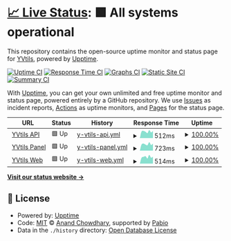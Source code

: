 # [📈 Live Status](https://status.yvtils.net): <!--live status--> **🟩 All systems operational**

This repository contains the open-source uptime monitor and status page for [YVtils](https://yvtils.net), powered by [Upptime](https://github.com/upptime/upptime).

[![Uptime CI](https://github.com/yvtils/yvtils_status/workflows/Uptime%20CI/badge.svg)](https://github.com/yvtils/yvtils_status/actions?query=workflow%3A%22Uptime+CI%22)
[![Response Time CI](https://github.com/yvtils/yvtils_status/workflows/Response%20Time%20CI/badge.svg)](https://github.com/yvtils/yvtils_status/actions?query=workflow%3A%22Response+Time+CI%22)
[![Graphs CI](https://github.com/yvtils/yvtils_status/workflows/Graphs%20CI/badge.svg)](https://github.com/yvtils/yvtils_status/actions?query=workflow%3A%22Graphs+CI%22)
[![Static Site CI](https://github.com/yvtils/yvtils_status/workflows/Static%20Site%20CI/badge.svg)](https://github.com/yvtils/yvtils_status/actions?query=workflow%3A%22Static+Site+CI%22)
[![Summary CI](https://github.com/yvtils/yvtils_status/workflows/Summary%20CI/badge.svg)](https://github.com/yvtils/yvtils_status/actions?query=workflow%3A%22Summary+CI%22)

With [Upptime](https://upptime.js.org), you can get your own unlimited and free uptime monitor and status page, powered entirely by a GitHub repository. We use [Issues](https://github.com/yvtils/yvtils_status/issues) as incident reports, [Actions](https://github.com/yvtils/yvtils_status/actions) as uptime monitors, and [Pages](https://status.yvtils.net) for the status page.

<!--start: status pages-->
<!-- This summary is generated by Upptime (https://github.com/upptime/upptime) -->
<!-- Do not edit this manually, your changes will be overwritten -->
<!-- prettier-ignore -->
| URL | Status | History | Response Time | Uptime |
| --- | ------ | ------- | ------------- | ------ |
| <img alt="" src="https://icons.duckduckgo.com/ip3/api.yvtils.net.ico" height="13"> [YVtils API](https://api.yvtils.net) | 🟩 Up | [y-vtils-api.yml](https://github.com/YVtils/yvtils_status/commits/HEAD/history/y-vtils-api.yml) | <details><summary><img alt="Response time graph" src="./graphs/y-vtils-api/response-time-week.png" height="20"> 512ms</summary><br><a href="https://status.yvtils.net/history/y-vtils-api"><img alt="Response time 499" src="https://img.shields.io/endpoint?url=https%3A%2F%2Fraw.githubusercontent.com%2FYVtils%2Fyvtils_status%2FHEAD%2Fapi%2Fy-vtils-api%2Fresponse-time.json"></a><br><a href="https://status.yvtils.net/history/y-vtils-api"><img alt="24-hour response time 483" src="https://img.shields.io/endpoint?url=https%3A%2F%2Fraw.githubusercontent.com%2FYVtils%2Fyvtils_status%2FHEAD%2Fapi%2Fy-vtils-api%2Fresponse-time-day.json"></a><br><a href="https://status.yvtils.net/history/y-vtils-api"><img alt="7-day response time 512" src="https://img.shields.io/endpoint?url=https%3A%2F%2Fraw.githubusercontent.com%2FYVtils%2Fyvtils_status%2FHEAD%2Fapi%2Fy-vtils-api%2Fresponse-time-week.json"></a><br><a href="https://status.yvtils.net/history/y-vtils-api"><img alt="30-day response time 498" src="https://img.shields.io/endpoint?url=https%3A%2F%2Fraw.githubusercontent.com%2FYVtils%2Fyvtils_status%2FHEAD%2Fapi%2Fy-vtils-api%2Fresponse-time-month.json"></a><br><a href="https://status.yvtils.net/history/y-vtils-api"><img alt="1-year response time 499" src="https://img.shields.io/endpoint?url=https%3A%2F%2Fraw.githubusercontent.com%2FYVtils%2Fyvtils_status%2FHEAD%2Fapi%2Fy-vtils-api%2Fresponse-time-year.json"></a></details> | <details><summary><a href="https://status.yvtils.net/history/y-vtils-api">100.00%</a></summary><a href="https://status.yvtils.net/history/y-vtils-api"><img alt="All-time uptime 100.00%" src="https://img.shields.io/endpoint?url=https%3A%2F%2Fraw.githubusercontent.com%2FYVtils%2Fyvtils_status%2FHEAD%2Fapi%2Fy-vtils-api%2Fuptime.json"></a><br><a href="https://status.yvtils.net/history/y-vtils-api"><img alt="24-hour uptime 100.00%" src="https://img.shields.io/endpoint?url=https%3A%2F%2Fraw.githubusercontent.com%2FYVtils%2Fyvtils_status%2FHEAD%2Fapi%2Fy-vtils-api%2Fuptime-day.json"></a><br><a href="https://status.yvtils.net/history/y-vtils-api"><img alt="7-day uptime 100.00%" src="https://img.shields.io/endpoint?url=https%3A%2F%2Fraw.githubusercontent.com%2FYVtils%2Fyvtils_status%2FHEAD%2Fapi%2Fy-vtils-api%2Fuptime-week.json"></a><br><a href="https://status.yvtils.net/history/y-vtils-api"><img alt="30-day uptime 100.00%" src="https://img.shields.io/endpoint?url=https%3A%2F%2Fraw.githubusercontent.com%2FYVtils%2Fyvtils_status%2FHEAD%2Fapi%2Fy-vtils-api%2Fuptime-month.json"></a><br><a href="https://status.yvtils.net/history/y-vtils-api"><img alt="1-year uptime 100.00%" src="https://img.shields.io/endpoint?url=https%3A%2F%2Fraw.githubusercontent.com%2FYVtils%2Fyvtils_status%2FHEAD%2Fapi%2Fy-vtils-api%2Fuptime-year.json"></a></details>
| <img alt="" src="https://icons.duckduckgo.com/ip3/panel.yvtils.net.ico" height="13"> [YVtils Panel](https://panel.yvtils.net) | 🟩 Up | [y-vtils-panel.yml](https://github.com/YVtils/yvtils_status/commits/HEAD/history/y-vtils-panel.yml) | <details><summary><img alt="Response time graph" src="./graphs/y-vtils-panel/response-time-week.png" height="20"> 723ms</summary><br><a href="https://status.yvtils.net/history/y-vtils-panel"><img alt="Response time 751" src="https://img.shields.io/endpoint?url=https%3A%2F%2Fraw.githubusercontent.com%2FYVtils%2Fyvtils_status%2FHEAD%2Fapi%2Fy-vtils-panel%2Fresponse-time.json"></a><br><a href="https://status.yvtils.net/history/y-vtils-panel"><img alt="24-hour response time 578" src="https://img.shields.io/endpoint?url=https%3A%2F%2Fraw.githubusercontent.com%2FYVtils%2Fyvtils_status%2FHEAD%2Fapi%2Fy-vtils-panel%2Fresponse-time-day.json"></a><br><a href="https://status.yvtils.net/history/y-vtils-panel"><img alt="7-day response time 723" src="https://img.shields.io/endpoint?url=https%3A%2F%2Fraw.githubusercontent.com%2FYVtils%2Fyvtils_status%2FHEAD%2Fapi%2Fy-vtils-panel%2Fresponse-time-week.json"></a><br><a href="https://status.yvtils.net/history/y-vtils-panel"><img alt="30-day response time 848" src="https://img.shields.io/endpoint?url=https%3A%2F%2Fraw.githubusercontent.com%2FYVtils%2Fyvtils_status%2FHEAD%2Fapi%2Fy-vtils-panel%2Fresponse-time-month.json"></a><br><a href="https://status.yvtils.net/history/y-vtils-panel"><img alt="1-year response time 751" src="https://img.shields.io/endpoint?url=https%3A%2F%2Fraw.githubusercontent.com%2FYVtils%2Fyvtils_status%2FHEAD%2Fapi%2Fy-vtils-panel%2Fresponse-time-year.json"></a></details> | <details><summary><a href="https://status.yvtils.net/history/y-vtils-panel">100.00%</a></summary><a href="https://status.yvtils.net/history/y-vtils-panel"><img alt="All-time uptime 100.00%" src="https://img.shields.io/endpoint?url=https%3A%2F%2Fraw.githubusercontent.com%2FYVtils%2Fyvtils_status%2FHEAD%2Fapi%2Fy-vtils-panel%2Fuptime.json"></a><br><a href="https://status.yvtils.net/history/y-vtils-panel"><img alt="24-hour uptime 100.00%" src="https://img.shields.io/endpoint?url=https%3A%2F%2Fraw.githubusercontent.com%2FYVtils%2Fyvtils_status%2FHEAD%2Fapi%2Fy-vtils-panel%2Fuptime-day.json"></a><br><a href="https://status.yvtils.net/history/y-vtils-panel"><img alt="7-day uptime 100.00%" src="https://img.shields.io/endpoint?url=https%3A%2F%2Fraw.githubusercontent.com%2FYVtils%2Fyvtils_status%2FHEAD%2Fapi%2Fy-vtils-panel%2Fuptime-week.json"></a><br><a href="https://status.yvtils.net/history/y-vtils-panel"><img alt="30-day uptime 100.00%" src="https://img.shields.io/endpoint?url=https%3A%2F%2Fraw.githubusercontent.com%2FYVtils%2Fyvtils_status%2FHEAD%2Fapi%2Fy-vtils-panel%2Fuptime-month.json"></a><br><a href="https://status.yvtils.net/history/y-vtils-panel"><img alt="1-year uptime 100.00%" src="https://img.shields.io/endpoint?url=https%3A%2F%2Fraw.githubusercontent.com%2FYVtils%2Fyvtils_status%2FHEAD%2Fapi%2Fy-vtils-panel%2Fuptime-year.json"></a></details>
| <img alt="" src="https://icons.duckduckgo.com/ip3/yvtils.net.ico" height="13"> [YVtils Web](https://yvtils.net) | 🟩 Up | [y-vtils-web.yml](https://github.com/YVtils/yvtils_status/commits/HEAD/history/y-vtils-web.yml) | <details><summary><img alt="Response time graph" src="./graphs/y-vtils-web/response-time-week.png" height="20"> 514ms</summary><br><a href="https://status.yvtils.net/history/y-vtils-web"><img alt="Response time 890" src="https://img.shields.io/endpoint?url=https%3A%2F%2Fraw.githubusercontent.com%2FYVtils%2Fyvtils_status%2FHEAD%2Fapi%2Fy-vtils-web%2Fresponse-time.json"></a><br><a href="https://status.yvtils.net/history/y-vtils-web"><img alt="24-hour response time 353" src="https://img.shields.io/endpoint?url=https%3A%2F%2Fraw.githubusercontent.com%2FYVtils%2Fyvtils_status%2FHEAD%2Fapi%2Fy-vtils-web%2Fresponse-time-day.json"></a><br><a href="https://status.yvtils.net/history/y-vtils-web"><img alt="7-day response time 514" src="https://img.shields.io/endpoint?url=https%3A%2F%2Fraw.githubusercontent.com%2FYVtils%2Fyvtils_status%2FHEAD%2Fapi%2Fy-vtils-web%2Fresponse-time-week.json"></a><br><a href="https://status.yvtils.net/history/y-vtils-web"><img alt="30-day response time 2207" src="https://img.shields.io/endpoint?url=https%3A%2F%2Fraw.githubusercontent.com%2FYVtils%2Fyvtils_status%2FHEAD%2Fapi%2Fy-vtils-web%2Fresponse-time-month.json"></a><br><a href="https://status.yvtils.net/history/y-vtils-web"><img alt="1-year response time 890" src="https://img.shields.io/endpoint?url=https%3A%2F%2Fraw.githubusercontent.com%2FYVtils%2Fyvtils_status%2FHEAD%2Fapi%2Fy-vtils-web%2Fresponse-time-year.json"></a></details> | <details><summary><a href="https://status.yvtils.net/history/y-vtils-web">100.00%</a></summary><a href="https://status.yvtils.net/history/y-vtils-web"><img alt="All-time uptime 98.00%" src="https://img.shields.io/endpoint?url=https%3A%2F%2Fraw.githubusercontent.com%2FYVtils%2Fyvtils_status%2FHEAD%2Fapi%2Fy-vtils-web%2Fuptime.json"></a><br><a href="https://status.yvtils.net/history/y-vtils-web"><img alt="24-hour uptime 100.00%" src="https://img.shields.io/endpoint?url=https%3A%2F%2Fraw.githubusercontent.com%2FYVtils%2Fyvtils_status%2FHEAD%2Fapi%2Fy-vtils-web%2Fuptime-day.json"></a><br><a href="https://status.yvtils.net/history/y-vtils-web"><img alt="7-day uptime 100.00%" src="https://img.shields.io/endpoint?url=https%3A%2F%2Fraw.githubusercontent.com%2FYVtils%2Fyvtils_status%2FHEAD%2Fapi%2Fy-vtils-web%2Fuptime-week.json"></a><br><a href="https://status.yvtils.net/history/y-vtils-web"><img alt="30-day uptime 92.57%" src="https://img.shields.io/endpoint?url=https%3A%2F%2Fraw.githubusercontent.com%2FYVtils%2Fyvtils_status%2FHEAD%2Fapi%2Fy-vtils-web%2Fuptime-month.json"></a><br><a href="https://status.yvtils.net/history/y-vtils-web"><img alt="1-year uptime 98.00%" src="https://img.shields.io/endpoint?url=https%3A%2F%2Fraw.githubusercontent.com%2FYVtils%2Fyvtils_status%2FHEAD%2Fapi%2Fy-vtils-web%2Fuptime-year.json"></a></details>

<!--end: status pages-->

[**Visit our status website →**](https://status.yvtils.net)

## 📄 License

- Powered by: [Upptime](https://github.com/upptime/upptime)
- Code: [MIT](./LICENSE) © [Anand Chowdhary](https://anandchowdhary.com), supported by [Pabio](https://pabio.com)
- Data in the `./history` directory: [Open Database License](https://opendatacommons.org/licenses/odbl/1-0/)
